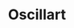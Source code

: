 ---
title: 'Oscillart'
contributor: 'celesteroselli'
description: 'Create sine wave music and art, and build your own Javascript web app!'
video: 'video (demo) of your batch jam'
thumbnail: 'thumbail image link'
keywords: 'music, art, javascript, audio, web-app, creative'
timeEstimate: '5 Hours'
difficulty: '(Beginner, Intermediate)'
slug: 'oscillart'
isBatch: True
---